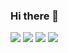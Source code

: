 ### Hi there 👋

<!--
**osho-m/osho-m** is a ✨ _special_ ✨ repository because its `README.md` (this file) appears on your GitHub profile.

Here are some ideas to get you started:

- 🔭 I’m currently working on ...
- 🌱 I’m currently learning ...
- 👯 I’m looking to collaborate on ...
- 🤔 I’m looking for help with ...
- 💬 Ask me about ...
- 📫 How to reach me: ...
- 😄 Pronouns: ...
- ⚡ Fun fact: ...
-->


<img src="https://github-readme-stats.vercel.app/api/pin/?username=osho-m&repo=Random&theme=dracula"/>

<img src="https://github-readme-stats.vercel.app/api?username=osho-m&show_icons=true&theme=dracula"/>

<img src="https://github-readme-stats.vercel.app/api/top-langs?username=osho-m&layout=compact&theme=dracula"/>

<img src="https://github-readme-streak-stats.herokuapp.com/?user=osho-m&theme=dracula"/>



